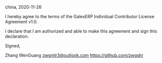 china, 2020-11-26

I hereby agree to the terms of the GalexERP Individual Contributor License
Agreement v1.0.

I declare that I am authorized and able to make this agreement and sign this
declaration.

Signed,

Zhang WenGuang zwgmlr3@outlook.com https://github.com/zwgshr
